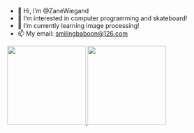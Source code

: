 - 👋 Hi, I’m @ZaneWiegand
- 👀 I’m interested in computer programming and skateboard!
- 🌱 I’m currently learning image processing!
- 📫 My email: smilingbaboon@126.com

<p align="justify">
  <a href="https://github.com/ZaneWiegand">
    <img
      height="180"
      src="https://github-readme-stats-ouxk1jhg5-zanewiegand.vercel.app/api?username=ZaneWiegand&count_private=true&show_icons=true&custom_title=Github%20Status&show=issues&theme=radius"/>
  </a>
   <a href="https://github.com/ZaneWiegand">
    <img
      height="180"
      src="https://github-readme-stats-ouxk1jhg5-zanewiegand.vercel.app/api/top-langs/?username=ZaneWiegand&layout=compact&theme=radius" />
  </a>  
</p>
